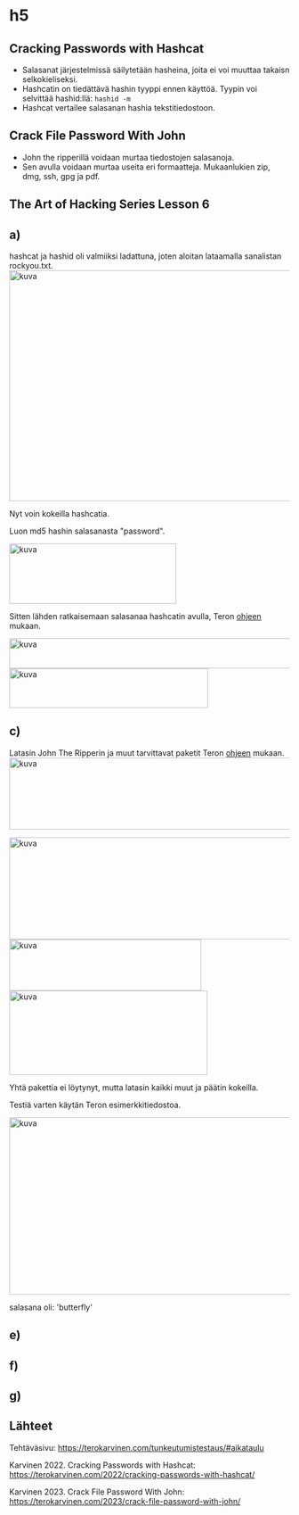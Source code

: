 # h5
## Cracking Passwords with Hashcat
- Salasanat järjestelmissä säilytetään hasheina, joita ei voi muuttaa takaisn selkokieliseksi.
- Hashcatin on tiedättävä hashin tyyppi ennen käyttöä. Tyypin voi selvittää hashid:llä: `hashid -m`
- Hashcat vertailee salasanan hashia tekstitiedostoon.
## Crack File Password With John
- John the ripperillä voidaan murtaa tiedostojen salasanoja.
- Sen avulla voidaan murtaa useita eri formaatteja. Mukaanlukien zip, dmg, ssh, gpg ja pdf.
## The Art of Hacking Series Lesson 6

## a)
hashcat ja hashid oli valmiiksi ladattuna, joten aloitan lataamalla sanalistan rockyou.txt.
<img width="646" height="414" alt="kuva" src="https://github.com/user-attachments/assets/c3c79046-4281-42a7-ad12-12213c423c4d" />

Nyt voin kokeilla hashcatia. 

Luon md5 hashin salasanasta "password".

<img width="300" height="108" alt="kuva" src="https://github.com/user-attachments/assets/45154fe8-1795-47ff-b997-b7eec8c66c9d" />

Sitten lähden ratkaisemaan salasanaa hashcatin avulla, Teron [ohjeen](https://terokarvinen.com/2022/cracking-passwords-with-hashcat/?fromSearch=hashcat) mukaan.

<img width="613" height="54" alt="kuva" src="https://github.com/user-attachments/assets/89c292a8-d353-4e0b-90b5-3e46b03f6e0d" />

<img width="357" height="71" alt="kuva" src="https://github.com/user-attachments/assets/fb0b115b-8f53-4ef1-a88c-01737f8d8de1" />

## c)
Latasin John The Ripperin ja muut tarvittavat paketit Teron [ohjeen](https://terokarvinen.com/2023/crack-file-password-with-john/) mukaan. 
<img width="623" height="129" alt="kuva" src="https://github.com/user-attachments/assets/d02b41ae-9af8-47a6-b09f-9c04adf90a5c" />

<img width="621" height="183" alt="kuva" src="https://github.com/user-attachments/assets/f90a3b5f-0c7f-449e-a817-2cf580fa28a6" />

<img width="345" height="92" alt="kuva" src="https://github.com/user-attachments/assets/c92f4904-b932-4779-b5e4-20b6b9b26361" />

<img width="356" height="151" alt="kuva" src="https://github.com/user-attachments/assets/2dbd654d-579f-4193-b11e-04c48a3eac2f" />


Yhtä pakettia ei löytynyt, mutta latasin kaikki muut ja päätin kokeilla.

Testiä varten käytän Teron esimerkkitiedostoa.

<img width="627" height="318" alt="kuva" src="https://github.com/user-attachments/assets/0819f66a-e460-44ec-909f-f39edd05f37e" />

salasana oli: 'butterfly'
## e)
## f)
## g)

## Lähteet
Tehtäväsivu: https://terokarvinen.com/tunkeutumistestaus/#aikataulu 

Karvinen 2022. Cracking Passwords with Hashcat: https://terokarvinen.com/2022/cracking-passwords-with-hashcat/

Karvinen 2023. Crack File Password With John: https://terokarvinen.com/2023/crack-file-password-with-john/
